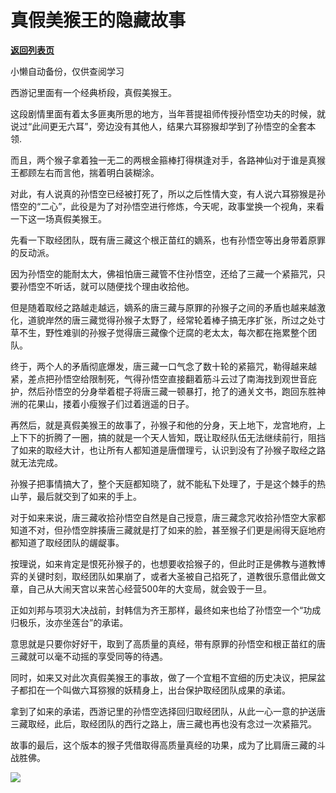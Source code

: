 # 真假美猴王的隐藏故事

[**返回列表页**](/gzh/政事堂2019)

小懒自动备份，仅供查阅学习

西游记里面有一个经典桥段，真假美猴王。

这段剧情里面有着太多匪夷所思的地方，当年菩提祖师传授孙悟空功夫的时候，就说过“此间更无六耳”，旁边没有其他人，结果六耳猕猴却学到了孙悟空的全套本领.

而且，两个猴子拿着独一无二的两根金箍棒打得棋逢对手，各路神仙对于谁是真猴王都顾左右而言他，揣着明白装糊涂。

对此，有人说真的孙悟空已经被打死了，所以之后性情大变，有人说六耳猕猴是孙悟空的“二心”，此役是为了对孙悟空进行修炼，今天呢，政事堂换一个视角，来看一下这一场真假美猴王。

先看一下取经团队，既有唐三藏这个根正苗红的嫡系，也有孙悟空等出身带着原罪的反动派。

因为孙悟空的能耐太大，佛祖怕唐三藏管不住孙悟空，还给了三藏一个紧箍咒，只要孙悟空不听话，就可以随便找个理由收拾他。

但是随着取经之路越走越远，嫡系的唐三藏与原罪的孙猴子之间的矛盾也越来越激化，道貌岸然的唐三藏觉得孙猴子太野了，经常轮着棒子搞无序扩张，所过之处寸草不生，野性难驯的孙猴子觉得唐三藏像个迂腐的老太太，每次都在拖累整个团队。

终于，两个人的矛盾彻底爆发，唐三藏一口气念了数十轮的紧箍咒，勒得越来越紧，差点把孙悟空给限制死，气得孙悟空直接翻着筋斗云过了南海找到观世音庇护，然后孙悟空的分身举着棍子将唐三藏一顿暴打，抢了的通关文书，跑回东胜神洲的花果山，搂着小瘦猴子们过着逍遥的日子。

再然后，就是真假美猴王的故事了，孙猴子和他的分身，天上地下，龙宫地府，上上下下的折腾了一圈，搞的就是一个天人皆知，既让取经队伍无法继续前行，阻挡了如来的取经大计，也让所有人都知道是唐僧理亏，认识到没有了孙猴子取经之路就无法完成。

孙猴子把事情搞大了，整个天庭都知晓了，就不能私下处理了，于是这个棘手的热山芋，最后就交到了如来的手上。

对于如来来说，唐三藏收拾孙悟空自然是自己授意，唐三藏念咒收拾孙悟空大家都知道不对，但孙悟空胖揍唐三藏就是打了如来的脸，甚至猴子们更是闹得天庭地府都知道了取经团队的龌龊事。

按理说，如来肯定是恨死孙猴子的，也想要收拾猴子的，但此时正是佛教与道教博弈的关键时刻，取经团队如果崩了，或者大圣被自己掐死了，道教很乐意借此做文章，自己从大闹天宫以来苦心经营500年的大变局，就会毁于一旦。

正如刘邦与项羽大决战前，封韩信为齐王那样，最终如来也给了孙悟空一个“功成归极乐，汝亦坐莲台”的承诺。

意思就是只要你好好干，取到了高质量的真经，带有原罪的孙悟空和根正苗红的唐三藏就可以毫不动摇的享受同等的待遇。

同时，如来又对此次真假美猴王的事故，做了一个宜粗不宜细的历史决议，把屎盆子都扣在一个叫做六耳猕猴的妖精身上，出台保护取经团队成果的承诺。  

拿到了如来的承诺，西游记里的孙悟空选择回归取经团队，从此一心一意的护送唐三藏取经，此后，取经团队的西行之路上，唐三藏也再也没有念过一次紧箍咒。

故事的最后，这个版本的猴子凭借取得高质量真经的功果，成为了比肩唐三藏的斗战胜佛。

![](https://mmbiz.qpic.cn/mmbiz_jpg/rxhS23yu8cOUk0Htjfsm98mJUzynticzicQrpgawQo24M2TBIpXF4cpWnRwHOSOOUqNWNZ6nzWzEhWNEIv7NR50Q/640?wx_fmt=jpeg&from;=appmsg)

